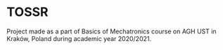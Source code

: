 # TOSSR
Project made as a part of Basics of Mechatronics course on AGH UST in Kraków, Poland during academic year 2020/2021.
